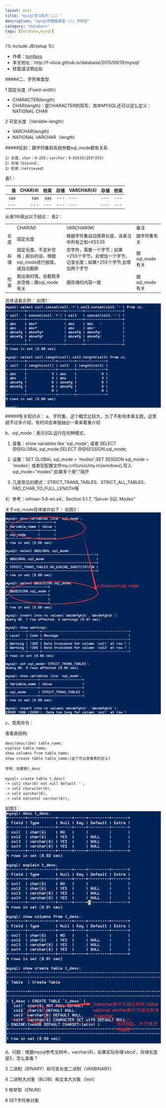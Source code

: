```yaml
---
layout: post
title: "mysql学习系列（二）"
description: "mysql的数据类型（二）字符型"
category: "database"
tags: [database,mysql]
---
```

{% include JB/setup %}

<ul>
    <li>作者：<a href="http://weibo.com/Polivia" target="blank">tomfans</a></li>
    <li>本文地址：http://f-olivia.github.io/database/2015/09/19/mysql/</li>
    <li>转载请注明出处</li>
</ul>

#####二、字符串类型

1 固定长度（Fixed-width）

* CHARACTER(length)
* CHAR(length)：是CHARACTER的简写，其中MYSQL还可以这么定义：NATIONAL CHAR

2 可变长度（Variable-length）

* VARCHAR(length)
* NATIONAL VARCHAR（length）

#####区别：跟字符集和系统参数sql_mode都有关系

	1）长度，char：0~255；varchar：0-65535(255*255)
	2）存储（Stored），
	3）检索（retrieved）


表1：

 | 值 | CHAR(4) | 检索 |存储 | VARCHAR(4) | 存储 | 检索 |
 |---:| ---:| ---:| ---:| --- | --- | --- |
 |xax | xax | xax | --- | --- | --- | --- |
 |--- | --- | --- | --- | --- | --- | --- |


从表1中得出以下结论：
表2：

<table>
	<tr>
		<td> </td><td>CHAR(M)</td><td>VARCHAR(M)</td><td>备注</td>
		<tr>
		<td>长度</td><td>固定长度</td><td>根据字符集自动换算长度，该表当中所有之和<65535</td><td>跟字符集有关</td>
		<tr>
		<td>存储</td><td>固定长度，不足补空格；超长的话，根据sql_mode进行报错，或自动截断</td><td>空字符，需要一个字节；如果<255个字节，会增加一个字节，记录长度；如果>255个字节,会增加两个字节</td></td><td>跟sql_mode有关</td>
		<tr>
		<td>检索</td><td>取出来的值，会截取多余空格；跟sql_mode有关</td><td>跟存储的内容一致</td></td><td>跟sql_mode有关</td>
	</tr>
</table>

具体请看实例：
如图1：
![Alt text](/assets/blog-images/20150922163551.png)


#####有关知识点：
a、字符集，这个概念比较大，为了不影响本章主题，这里就不过多介绍，有时间会单独抽出一章来着重介绍

b、sql_mode：表示SQL运行在何种模式，

1) 查看：show variables like 'sql_mode'; 或者 SELECT @@GLOBAL.sql_mode;SELECT @@SESSION.sql_mode;

2) 设置：SET GLOBAL sql_mode = 'modes';SET SESSION sql_mode = 'modes';
或者在配置文件my.cnf(unix)/my.ini(windows),写入sql_mode="modes";如果多个用","隔开

3) 几类常见的模式：STRICT_TRANS_TABLES、STRICT_ALL_TABLES、PAD_CHAR_TO_FULL_LENGTH等

4）参考：refman-5.6-en.a4，Section 5.1.7, “Server SQL Modes”

关于sql_mode具体操作如下：
如图2：
![Alt text](/assets/blog-images/20150922164809.png)


c、常用命令：
	
查看表结构:

	desc(describe) table_name;
	explain table_name;
	show columns from table_name;
	show create table table_name;(这个可以查看表的定义)
	
	举例：创建表t_desc
	
	mysql> create table t_desc(
    -> col1 char(6) not null default '',
    -> col2 character(6),
    -> col3 varchar(6),
    -> col4 national varchar(6));
	

如图3：
![Alt text](/assets/blog-images/20150922095133.png)

d、问题：根据mysql参考文档中，varchar(4)，如果实际存储‘abcd’，存储长度是5，怎么查看？

3 二进制（BINARY）和可变长度二进制（VARBINARY）

4 二进制大对象（BLOB）和文本大对象（text）

5 枚举型（ENUM）

6 SET字符串对象
